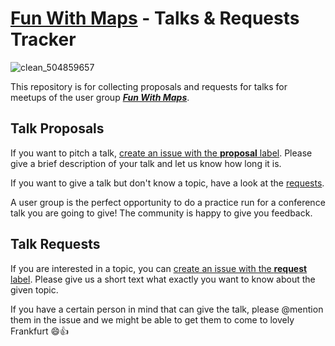 # [Fun With Maps](https://www.meetup.com/de-DE/fun-with-maps/) - Talks & Requests Tracker

![clean_504859657](https://user-images.githubusercontent.com/223822/220111877-800d378e-8a90-4710-8831-69a374f6d4c7.jpeg)


This repository is for collecting proposals and requests for talks for meetups of the user group ***[Fun With Maps](https://www.meetup.com/de-DE/fun-with-maps/)***.

## Talk Proposals

If you want to pitch a talk, [create an issue with the **proposal** label](https://github.com/fun-with-maps/talks/issues/new?labels=proposal). Please give a brief description of your talk and let us know how long it is.

If you want to give a talk but don't know a topic, have a look at the [requests](https://github.com/fun-with-maps/talks/labels/request).

A user group is the perfect opportunity to do a practice run for a conference talk you are going to give! The community is happy to give you feedback.

## Talk Requests

If you are interested in a topic, you can [create an issue with the **request** label](https://github.com/fun-with-maps/talks/issues/new?labels=request). Please give us a short text what exactly you want to know about the given topic.

If you have a certain person in mind that can give the talk, please @mention them in the issue and we might be able to get them to come to lovely Frankfurt :smile::+1:
